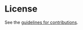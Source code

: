 # License

See the
[guidelines for contributions](https://github.com/dickhardt/glossary/blob/main/CONTRIBUTING.md).
